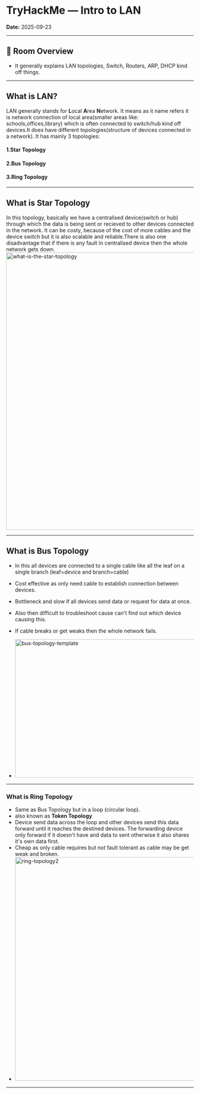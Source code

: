 # TryHackMe — Intro to LAN

**Date:** 2025-09-23    

---

## 🔎 Room Overview
* It generally explains LAN topologies, Switch, Routers, ARP, DHCP kind off things.

---

## What is LAN?
 LAN generally stands for **L**ocal **A**rea **N**etwork. It means as it name refers it is network connection of local area(smaller areas like: schools,offices,library) which is often connected to switch/hub kind off devices.It does have different topologies(structure of devices connected in a network). It has mainly 3 topologies:
#### 1.Star Topology
#### 2.Bus Topology
#### 3.Ring Topology

---

## What is Star Topology
  In this topology, basically we have a centralised device(switch or hub) through which the data is being sent or recieved to other devices connected in the network.
  It can be costy, because of the cost of more cables and the device switch but it is also scalable and reliable.There is also one disadvantage that if there is any fault in centralised device
  then the whole network gets down.
  <img width="1440" height="744" alt="what-is-the-star-topology" src="https://github.com/user-attachments/assets/63f66185-aadd-4b16-a81a-33f679a5e051" />

---


## What is Bus Topology
 * In this all devices are connected to a single cable like all the leaf on a single branch (leaf=device and branch=cable)
 * Cost effective as only need cable to establish connection between devices.
 * Bottleneck and slow if all devices send data or request for data at once.
 * Also then difficult to troubleshoot cause can't find out which device causing this.
 * If cable breaks or get weaks then the whole network fails.

 * <img width="590" height="371" alt="bus-topology-template" src="https://github.com/user-attachments/assets/82e5b738-a4f6-469c-996b-1eaf74e4ab40" />

--- 

### What is Ring Topology
 * Same as Bus Topology but in a loop (circular loop).
 * also known as **Token Topology**
 * Device send data across the loop and other devices send this data forward until it reaches the destined devices. The forwarding device only forward if it doesn't have and data to sent otherwise it also shares it's own data first.
 * Cheap as only cable requires but not fault tolerant as cable may be get weak and broken.
 * <img width="588" height="600" alt="ring-topology2" src="https://github.com/user-attachments/assets/0bce6573-bcfc-4b2b-8360-49b56037f388" />


 ---

 
